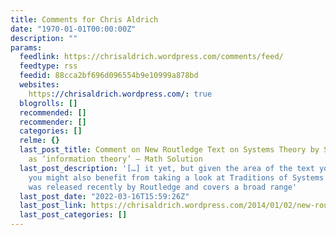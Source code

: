 ```yaml
---
title: Comments for Chris Aldrich
date: "1970-01-01T00:00:00Z"
description: ""
params:
  feedlink: https://chrisaldrich.wordpress.com/comments/feed/
  feedtype: rss
  feedid: 88cca2bf696d096554b9e10999a878bd
  websites:
    https://chrisaldrich.wordpress.com/: true
  blogrolls: []
  recommended: []
  recommender: []
  categories: []
  relme: {}
  last_post_title: Comment on New Routledge Text on Systems Theory by Shannon’s MTC
    as ‘information theory’ – Math Solution
  last_post_description: '[…] it yet, but given the area of the text you mentioned,
    you might also benefit from taking a look at Traditions of Systems Theory which
    was released recently by Routledge and covers a broad range'
  last_post_date: "2022-03-16T15:59:26Z"
  last_post_link: https://chrisaldrich.wordpress.com/2014/01/02/new-routledge-text-on-systems-theory/#comment-3967
  last_post_categories: []
---
```

